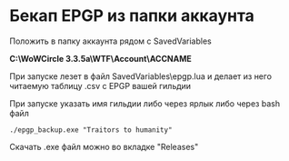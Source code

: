 # Бекап EPGP из папки аккаунта

Положить в папку аккаунта рядом с SavedVariables

**C:\WoWCircle 3.3.5a\WTF\Account\ACCNAME**

При запуске лезет в файл SavedVariables\epgp.lua и делает из него читаемую таблицу .csv с EPGP вашей гильдии

При запуске указать имя гильдии либо через ярлык либо через bash файл

```./epgp_backup.exe "Traitors to humanity" ```

Скачать .exe файл можно во вкладке "Releases"